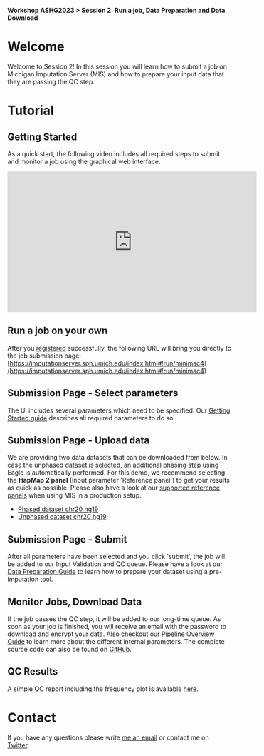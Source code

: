 **Workshop ASHG2023 > Session 2: Run a job, Data Preparation and Data Download**

# Welcome

Welcome to Session 2! In this session you will learn how to submit a job on Michigan Imputation Server (MIS) and how to prepare your input data that they are passing the QC step.

# Tutorial

## Getting Started
As a quick start, the following video includes all required steps to submit and monitor a job using the graphical web interface.

<iframe width="560" height="315" src="https://www.youtube.com/embed/HMP76DpL_I0?si=GSFsFMbqJQFVUhJj" title="YouTube video player" frameborder="0" allow="accelerometer; autoplay; clipboard-write; encrypted-media; gyroscope; picture-in-picture; web-share" allowfullscreen></iframe>


## Run a job on your own
After you [registered](https://imputationserver.sph.umich.edu/start.html#!pages/register) successfully, the following URL will bring you directly to the job submission page:
[https://imputationserver.sph.umich.edu/index.html#!run/minimac4](https://imputationserver.sph.umich.edu/index.html#!run/minimac4)

## Submission Page - Select parameters
The UI includes several parameters which need to be specified. Our [Getting Started guide](https://imputationserver.readthedocs.io/en/latest/getting-started/) describes all required parameters to do so.

## Submission Page - Upload data

We are providing two data datasets that can be downloaded from below. In case the unphased dataset is selected, an additional phasing step using Eagle is automatically performed. For this demo, we recommend selecting the **HapMap 2 panel** (Input parameter 'Reference panel') to get your results as quick as possible. Please also have a look at our [supported reference panels](https://imputationserver.readthedocs.io/en/latest/reference-panels/) when using MIS in a production setup.

- [Phased dataset chr20 hg19](https://github.com/genepi/imputationserver-ashg/raw/main/files/chr20.R50.merged.1.330k.recode.small.vcf.gz)
- [Unphased dataset chr20 hg19](https://github.com/genepi/imputationserver-ashg/raw/main/files/chr20.R50.merged.1.330k.recode.unphased.small.vcf.gz)

## Submission Page - Submit
After all parameters have been selected and you click 'submit', the job will be added to our Input Validation and QC queue. Please have a look at our [Data Preparation Guide](https://imputationserver.readthedocs.io/en/latest/prepare-your-data) to learn how to prepare your dataset using a pre-imputation tool.

## Monitor Jobs, Download Data
If the job passes the QC step, it will be added to our long-time queue. As soon as your job is finished, you will receive an email with the password to download and encrypt your data. Also checkout our [Pipeline Overview Guide](https://imputationserver.readthedocs.io/en/latest/pipeline/) to learn more about the different internal parameters. The complete source code can also be found on [GitHub](https://imputationserver.sph.umich.edu).

## QC Results 
A simple QC report including the frequency plot is available [here](https://htmlpreview.github.io/?https://github.com/genepi/imputationserver-ashg/blob/main/files/qcreport.html).


# Contact
If you have any questions please write [me an email](mailto:sebastian.schoenherr@i-med.ac.at) or contact me on [Twitter](https://twitter.com/seppinho).
